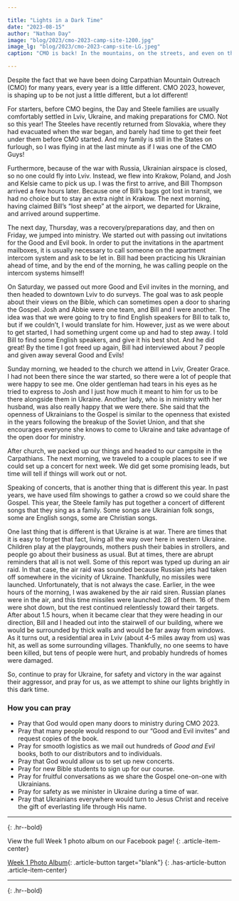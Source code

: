 ```yaml
---

title: "Lights in a Dark Time"
date: "2023-08-15"
author: "Nathan Day"
image: "blog/2023/cmo-2023-camp-site-1200.jpg"
image_lg: "blog/2023/cmo-2023-camp-site-LG.jpeg"
caption: "CMO is back! In the mountains, on the streets, and even on the stage — anywhere we can share the light of Christ."

---
```


Despite the fact that we have been doing Carpathian Mountain Outreach (CMO) for many years, every year is a little different. CMO 2023, however, is shaping up to be not just a little different, but a lot different!

For starters, before CMO begins, the Day and Steele families are usually comfortably settled in Lviv, Ukraine, and making preparations for CMO. Not so this year! The Steeles have recently returned from Slovakia, where they had evacuated when the war began, and barely had time to get their feet under them before CMO started. And my family is still in the States on furlough, so I was flying in at the last minute as if I was one of the CMO Guys!

Furthermore, because of the war with Russia, Ukrainian airspace is closed, so no one could fly into Lviv. Instead, we flew into Krakow, Poland, and Josh and Kelsie came to pick us up. I was the first to arrive, and Bill Thompson arrived a few hours later. Because one of Bill’s bags got lost in transit, we had no choice but to stay an extra night in Krakow. The next morning, having claimed Bill’s “lost sheep” at the airport, we departed for Ukraine, and arrived around suppertime.

The next day, Thursday, was a recovery/preparations day, and then on Friday, we jumped into ministry. We started out with passing out invitations for the Good and Evil book. In order to put the invitations in the apartment mailboxes, it is usually necessary to call someone on the apartment intercom system and ask to be let in. Bill had been practicing his Ukrainian ahead of time, and by the end of the morning, he was calling people on the intercom systems himself!

On Saturday, we passed out more Good and Evil invites in the morning, and then headed to downtown Lviv to do surveys. The goal was to ask people about their views on the Bible, which can sometimes open a door to sharing the Gospel. Josh and Abbie were one team, and Bill and I were another. The idea was that we were going to try to find English speakers for Bill to talk to, but if we couldn’t, I would translate for him. However, just as we were about to get started, I had something urgent come up and had to step away. I told Bill to find some English speakers, and give it his best shot. And he did great! By the time I got freed up again, Bill had interviewed about 7 people and given away several Good and Evils!

Sunday morning, we headed to the church we attend in Lviv, Greater Grace. I had not been there since the war started, so there were a lot of people that were happy to see me. One older gentleman had tears in his eyes as he tried to express to Josh and I just how much it meant to him for us to be there alongside them in Ukraine. Another lady, who is in ministry with her husband, was also really happy that we were there. She said that the openness of Ukrainians to the Gospel is similar to the openness that existed in the years following the breakup of the Soviet Union, and that she encourages everyone she knows to come to Ukraine and take advantage of the open door for ministry.

After church, we packed up our things and headed to our campsite in the Carpathians. The next morning, we traveled to a couple places to see if we could set up a concert for next week. We did get some promising leads, but time will tell if things will work out or not.

Speaking of concerts, that is another thing that is different this year. In past years, we have used film showings to gather a crowd so we could share the Gospel. This year, the Steele family has put together a concert of different songs that they sing as a family. Some songs are Ukrainian folk songs, some are English songs, some are Christian songs.

One last thing that is different is that Ukraine is at war. There are times that it is easy to forget that fact, living all the way over here in western Ukraine. Children play at the playgrounds, mothers push their babies in strollers, and people go about their business as usual. But at times, there are abrupt reminders that all is not well. Some of this report was typed up during an air raid. In that case, the air raid was sounded because Russian jets had taken off somewhere in the vicinity of Ukraine. Thankfully, no missiles were launched. Unfortunately, that is not always the case. Earlier, in the wee hours of the morning, I was awakened by the air raid siren. Russian planes were in the air, and this time missiles were launched. 28 of them. 16 of them were shot down, but the rest continued relentlessly toward their targets. After about 1.5 hours, when it became clear that they were heading in our direction, Bill and I headed out into the stairwell of our building, where we would be surrounded by thick walls and would be far away from windows. As it turns out, a residential area in Lviv (about 4-5 miles away from us) was hit, as well as some surrounding villages. Thankfully, no one seems to have been killed, but tens of people were hurt, and probably hundreds of homes were damaged.

So, continue to pray for Ukraine, for safety and victory in the war against their aggressor, and pray for us, as we attempt to shine our lights brightly in this dark time.

### How you can pray

* Pray that God would open many doors to ministry during CMO 2023.
* Pray that many people would respond to our “Good and Evil invites” and request copies of the book.
* Pray for smooth logistics as we mail out hundreds of *Good and Evil* books, both to our distributors and to individuals.
* Pray that God would allow us to set up new concerts.
* Pray for new Bible students to sign up for our course.
* Pray for fruitful conversations as we share the Gospel one-on-one with Ukrainians.
* Pray for safety as we minister in Ukraine during a time of war.
* Pray that Ukrainians everywhere would turn to Jesus Christ and receive the gift of everlasting life through His name.

---
{: .hr--bold}

View the full Week 1 photo album on our Facebook page!
{: .article-item-center}

[Week 1 Photo Album](#){: .article-button target="blank"}
{: .has-article-button .article-item-center}

---
{: .hr--bold}
